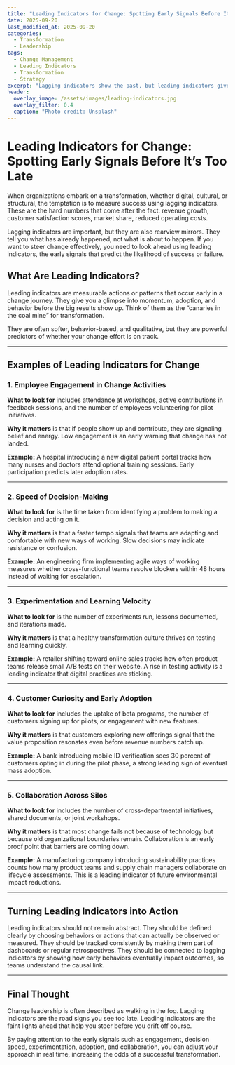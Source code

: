 ```yaml
---
title: "Leading Indicators for Change: Spotting Early Signals Before It’s Too Late"
date: 2025-09-20
last_modified_at: 2025-09-20
categories:
  - Transformation
  - Leadership
tags:
  - Change Management
  - Leading Indicators
  - Transformation
  - Strategy
excerpt: "Lagging indicators show the past, but leading indicators give you the early signals that predict if change will succeed. Here’s how to spot and use them."
header:
  overlay_image: /assets/images/leading-indicators.jpg
  overlay_filter: 0.4
  caption: "Photo credit: Unsplash"
---
```


# Leading Indicators for Change: Spotting Early Signals Before It’s Too Late  

When organizations embark on a transformation, whether digital, cultural, or structural, the temptation is to measure success using lagging indicators. These are the hard numbers that come after the fact: revenue growth, customer satisfaction scores, market share, reduced operating costs.  

Lagging indicators are important, but they are also rearview mirrors. They tell you what has already happened, not what is about to happen. If you want to steer change effectively, you need to look ahead using leading indicators, the early signals that predict the likelihood of success or failure.  

## What Are Leading Indicators?  
Leading indicators are measurable actions or patterns that occur early in a change journey. They give you a glimpse into momentum, adoption, and behavior before the big results show up. Think of them as the “canaries in the coal mine” for transformation.  

They are often softer, behavior-based, and qualitative, but they are powerful predictors of whether your change effort is on track.  

---

## Examples of Leading Indicators for Change  

### 1. Employee Engagement in Change Activities  
**What to look for** includes attendance at workshops, active contributions in feedback sessions, and the number of employees volunteering for pilot initiatives.  

**Why it matters** is that if people show up and contribute, they are signaling belief and energy. Low engagement is an early warning that change has not landed.  

**Example:** A hospital introducing a new digital patient portal tracks how many nurses and doctors attend optional training sessions. Early participation predicts later adoption rates.  

---

### 2. Speed of Decision-Making  
**What to look for** is the time taken from identifying a problem to making a decision and acting on it.  

**Why it matters** is that a faster tempo signals that teams are adapting and comfortable with new ways of working. Slow decisions may indicate resistance or confusion.  

**Example:** An engineering firm implementing agile ways of working measures whether cross-functional teams resolve blockers within 48 hours instead of waiting for escalation.  

---

### 3. Experimentation and Learning Velocity  
**What to look for** is the number of experiments run, lessons documented, and iterations made.  

**Why it matters** is that a healthy transformation culture thrives on testing and learning quickly.  

**Example:** A retailer shifting toward online sales tracks how often product teams release small A/B tests on their website. A rise in testing activity is a leading indicator that digital practices are sticking.  

---

### 4. Customer Curiosity and Early Adoption  
**What to look for** includes the uptake of beta programs, the number of customers signing up for pilots, or engagement with new features.  

**Why it matters** is that customers exploring new offerings signal that the value proposition resonates even before revenue numbers catch up.  

**Example:** A bank introducing mobile ID verification sees 30 percent of customers opting in during the pilot phase, a strong leading sign of eventual mass adoption.  

---

### 5. Collaboration Across Silos  
**What to look for** includes the number of cross-departmental initiatives, shared documents, or joint workshops.  

**Why it matters** is that most change fails not because of technology but because old organizational boundaries remain. Collaboration is an early proof point that barriers are coming down.  

**Example:** A manufacturing company introducing sustainability practices counts how many product teams and supply chain managers collaborate on lifecycle assessments. This is a leading indicator of future environmental impact reductions.  

---

## Turning Leading Indicators into Action  
Leading indicators should not remain abstract. They should be defined clearly by choosing behaviors or actions that can actually be observed or measured. They should be tracked consistently by making them part of dashboards or regular retrospectives. They should be connected to lagging indicators by showing how early behaviors eventually impact outcomes, so teams understand the causal link.  

---

## Final Thought  
Change leadership is often described as walking in the fog. Lagging indicators are the road signs you see too late. Leading indicators are the faint lights ahead that help you steer before you drift off course.  

By paying attention to the early signals such as engagement, decision speed, experimentation, adoption, and collaboration, you can adjust your approach in real time, increasing the odds of a successful transformation.  